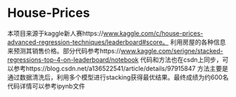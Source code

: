 # House-Prices

本项目来源于kaggle新人赛https://www.kaggle.com/c/house-prices-advanced-regression-techniques/leaderboard#score。 利用房屋的各种信息来预测其销售价格。部分代码参考https://www.kaggle.com/serigne/stacked-regressions-top-4-on-leaderboard/notebook
代码和方法也在csdn上同步，可以参考https://blog.csdn.net/a136522541/article/details/97915847
方法主要是通过数据清洗后，利用多个模型进行stacking获得最优结果。最终成绩为约600名
代码详情可以参考ipynb文件
